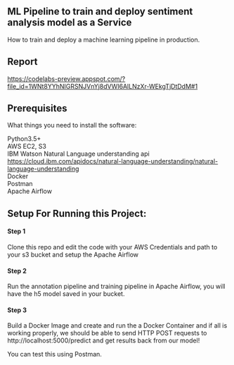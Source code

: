 ## ML Pipeline to train and deploy sentiment analysis model as a Service
How to train and deploy a machine learning pipeline in production.

## Report

https://codelabs-preview.appspot.com/?file_id=1WNt8YYhNIGRSNJVnYj8dVWI6AlLNzXr-WEkgTjDtDdM#1

## Prerequisites
What things you need to install the software:

Python3.5+\
AWS EC2, S3\
IBM Watson Natural Language understanding api 
https://cloud.ibm.com/apidocs/natural-language-understanding/natural-language-understanding \
Docker\
Postman\
Apache Airflow

## Setup For Running this Project:
#### Step 1
Clone this repo and edit the code with your AWS Credentials and path to your s3 bucket and setup the Apache Airflow

#### Step 2
Run the annotation pipeline and training pipeline in Apache Airflow, you will have the h5 model saved in your bucket.

#### Step 3
Build a Docker Image and create and run the a Docker Container and if all is working properly, we should be able to send HTTP POST requests to http://localhost:5000/predict and get results back from our model!

You can test this using Postman.


